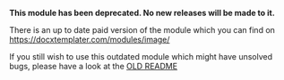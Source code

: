 **This module has been deprecated. No new releases will be made to it.**

There is an up to date paid version of the module which you can find on https://docxtemplater.com/modules/image/

If you still wish to use this outdated module which might have unsolved bugs, please have a look at the [OLD README](OLD_README.md)
